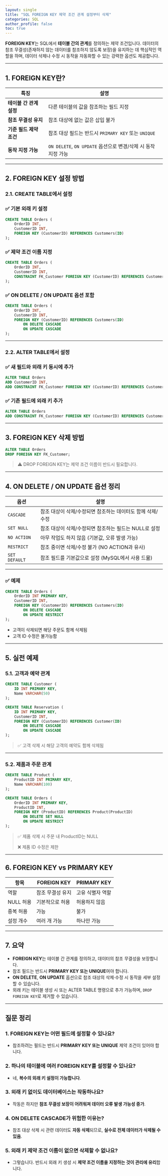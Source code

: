 ```yaml
---
layout: single
title: "SQL FOREIGN KEY 제약 조건 관계 설정부터 삭제"
categories: SQL
author_profile: false
toc: true
---
```


**FOREIGN KEY**는 SQL에서 **테이블 간의 관계**를 정의하는 제약 조건입니다. 데이터의 참조 무결성(존재하지 않는 데이터를 참조하지 않도록 보장)을 유지하는 데 핵심적인 역할을 하며, 데이터 삭제나 수정 시 동작을 자동화할 수 있는 강력한 옵션도 제공합니다.

------

## 1. FOREIGN KEY란?

| 특징                    | 설명                                                         |
| ----------------------- | ------------------------------------------------------------ |
| **테이블 간 관계 설정** | 다른 테이블의 값을 참조하는 필드 지정                        |
| **참조 무결성 유지**    | 참조 대상에 없는 값은 삽입 불가                              |
| **기준 필드 제약 조건** | 참조 대상 필드는 반드시 `PRIMARY KEY` 또는 `UNIQUE`          |
| **동작 지정 가능**      | `ON DELETE`, `ON UPDATE` 옵션으로 변경/삭제 시 동작 지정 가능 |

------

## 2. FOREIGN KEY 설정 방법

### 2.1. CREATE TABLE에서 설정

### ✅ 기본 외래 키 설정

```sql
CREATE TABLE Orders (
    OrderID INT,
    CustomerID INT,
    FOREIGN KEY (CustomerID) REFERENCES Customers(ID)
);
```

### ✅ 제약 조건 이름 지정

```sql
CREATE TABLE Orders (
    OrderID INT,
    CustomerID INT,
    CONSTRAINT FK_Customer FOREIGN KEY (CustomerID) REFERENCES Customers(ID)
);
```

### ✅ ON DELETE / ON UPDATE 옵션 포함

```sql
CREATE TABLE Orders (
    OrderID INT,
    CustomerID INT,
    FOREIGN KEY (CustomerID) REFERENCES Customers(ID)
        ON DELETE CASCADE
        ON UPDATE CASCADE
);
```

------

### 2.2. ALTER TABLE에서 설정

### ✅ 새 필드와 외래 키 동시에 추가

```sql
ALTER TABLE Orders
ADD CustomerID INT,
ADD CONSTRAINT FK_Customer FOREIGN KEY (CustomerID) REFERENCES Customers(ID);
```

### ✅ 기존 필드에 외래 키 추가

```sql
ALTER TABLE Orders
ADD CONSTRAINT FK_Customer FOREIGN KEY (CustomerID) REFERENCES Customers(ID);
```

------

## 3. FOREIGN KEY 삭제 방법

```sql
ALTER TABLE Orders
DROP FOREIGN KEY FK_Customer;
```

> ⚠ DROP FOREIGN KEY는 제약 조건 이름이 반드시 필요합니다.

------

## 4. ON DELETE / ON UPDATE 옵션 정리

| 옵션          | 설명                                                       |
| ------------- | ---------------------------------------------------------- |
| `CASCADE`     | 참조 대상이 삭제/수정되면 참조하는 데이터도 함께 삭제/수정 |
| `SET NULL`    | 참조 대상이 삭제/수정되면 참조하는 필드는 NULL로 설정      |
| `NO ACTION`   | 아무 작업도 하지 않음 (기본값, 오류 발생 가능)             |
| `RESTRICT`    | 참조 중이면 삭제/수정 불가 (NO ACTION과 유사)              |
| `SET DEFAULT` | 참조 필드를 기본값으로 설정 (MySQL에서 사용 드묾)          |

------

### ✅ 예제

```sql
CREATE TABLE Orders (
    OrderID INT PRIMARY KEY,
    CustomerID INT,
    FOREIGN KEY (CustomerID) REFERENCES Customers(ID)
        ON DELETE CASCADE
        ON UPDATE RESTRICT
);
```

- 고객이 삭제되면 해당 주문도 함께 삭제됨
- 고객 ID 수정은 불가능함

------

## 5. 실전 예제

### 5.1. 고객과 예약 관계

```sql
CREATE TABLE Customer (
    ID INT PRIMARY KEY,
    Name VARCHAR(50)
);

CREATE TABLE Reservation (
    ID INT PRIMARY KEY,
    CustomerID INT,
    FOREIGN KEY (CustomerID) REFERENCES Customer(ID)
        ON DELETE CASCADE
        ON UPDATE CASCADE
);
```

> ✅ 고객 삭제 시 해당 고객의 예약도 함께 삭제됨

------

### 5.2. 제품과 주문 관계

```sql
CREATE TABLE Product (
    ProductID INT PRIMARY KEY,
    Name VARCHAR(100)
);

CREATE TABLE Orders (
    OrderID INT PRIMARY KEY,
    ProductID INT,
    FOREIGN KEY (ProductID) REFERENCES Product(ProductID)
        ON DELETE SET NULL
        ON UPDATE RESTRICT
);
```

> ✅ 제품 삭제 시 주문 내 ProductID는 NULL
>
> ❌ 제품 ID 수정은 제한

------

## 6. FOREIGN KEY vs PRIMARY KEY

| 항목      | FOREIGN KEY      | PRIMARY KEY      |
| --------- | ---------------- | ---------------- |
| 역할      | 참조 무결성 유지 | 고유 식별자 역할 |
| NULL 허용 | 기본적으로 허용  | 허용하지 않음    |
| 중복 허용 | 가능             | 불가             |
| 설정 개수 | 여러 개 가능     | 하나만 가능      |

------

## 7. 요약

- **FOREIGN KEY**는 테이블 간 관계를 정의하고, 데이터의 참조 무결성을 보장합니다.
- 참조 필드는 반드시 **PRIMARY KEY 또는 UNIQUE**여야 합니다.
- **ON DELETE**, **ON UPDATE** 옵션으로 참조 대상의 삭제·수정 시 동작을 세부 설정할 수 있습니다.
- 외래 키는 테이블 생성 시 또는 ALTER TABLE 명령으로 추가 가능하며, `DROP FOREIGN KEY`로 제거할 수 있습니다.

------

## 질문 정리

### 1. FOREIGN KEY는 어떤 필드에 설정할 수 있나요?

- 참조하려는 필드는 반드시 **PRIMARY KEY 또는 UNIQUE** 제약 조건이 있어야 합니다.

### 2. 하나의 테이블에 여러 FOREIGN KEY를 설정할 수 있나요?

- 네, **복수의 외래 키 설정이 가능합니다**.

### 3. 외래 키 없이도 데이터베이스는 작동하나요?

- 작동은 하지만 **참조 무결성 보장이 어려워져 데이터 오류 발생 가능성 증가**.

### 4. ON DELETE CASCADE가 위험한 이유는?

- 참조 대상 삭제 시 관련 데이터도 **자동 삭제**되므로, **실수로 전체 데이터가 삭제될 수 있음**.

### 5. 외래 키 제약 조건 이름이 없으면 삭제할 수 없나요?

- 그렇습니다. 반드시 외래 키 생성 시 **제약 조건 이름을 지정하는 것이 관리에 유리**합니다.
